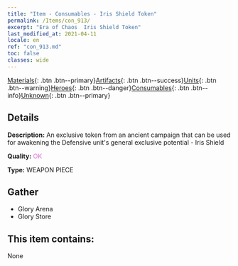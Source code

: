 ```yaml
---
title: "Item - Consumables - Iris Shield Token"
permalink: /Items/con_913/
excerpt: "Era of Chaos  Iris Shield Token"
last_modified_at: 2021-04-11
locale: en
ref: "con_913.md"
toc: false
classes: wide
---
```

 [Materials](/Items/){: .btn .btn--primary}[Artifacts](/Items/Artifacts/){: .btn .btn--success}[Units](/Items/Units/){: .btn .btn--warning}[Heroes](/Items/Heroes/){: .btn .btn--danger}[Consumables](/Items/Consumables/){: .btn .btn--info}[Unknown](/Items/Unknown/){: .btn .btn--primary}

## Details
 **Description:** An exclusive token from an ancient campaign that can be used for awakening the Defensive unit's general exclusive potential - Iris Shield

 **Quality:** <span style="color: #DA70D6">OK</span>

 **Type:** WEAPON PIECE

## Gather

*    Glory Arena 
*    Glory Store 

## This item contains:

  None

